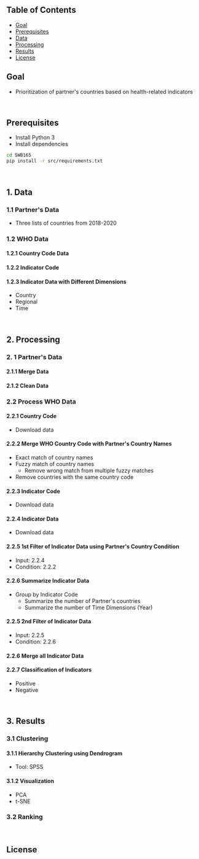 ## Table of Contents
- [Goal](#blog)
- [Prerequisites](#prerequisites)
- [Data](#data)
- [Processing](#Processing)
- [Results](#results)
- [License](#license)


## Goal
 * Prioritization of partner's countries based on health-related indicators
 

<br>

## Prerequisites
 * Install Python 3
 * Install dependencies 

```bash 
cd SWB165
pip install -r src/requirements.txt 
```
<br>

## 1. Data 
### 1.1 Partner's Data 
 * Three lists of countries from 2018-2020

### 1.2 WHO Data
#### 1.2.1 Country Code Data 
#### 1.2.2 Indicator Code
#### 1.2.3 Indicator Data with Different Dimensions 
 * Country
 * Regional 
 * Time 

<br>

## 2. Processing
### 2. 1 Partner's Data 
#### 2.1.1 Merge Data 
#### 2.1.2 Clean Data 


### 2.2 Process WHO Data
#### 2.2.1 Country Code
 * Download data

#### 2.2.2 Merge WHO Country Code with Partner's Country Names
   * Exact match of country names
   * Fuzzy match of country names 
     * Remove wrong match from multiple fuzzy matches
   * Remove countries with the same country code

#### 2.2.3 Indicator Code 
 * Download data

#### 2.2.4 Indicator Data 
 * Download data
 
#### 2.2.5 1st Filter of Indicator Data using Partner's Country Condition 
 * Input: 2.2.4 
 * Condition: 2.2.2  

#### 2.2.6  Summarize Indicator Data 
 * Group by Indicator Code
   * Summarize the number of Partner's countries 
   * Summarize the number of Time Dimensions (Year)

#### 2.2.5 2nd Filter of Indicator Data 
 * Input: 2.2.5 
 * Condition: 2.2.6 

#### 2.2.6 Merge all Indicator Data  

#### 2.2.7 Classification of Indicators
 * Positive
 * Negative 

<br>

## 3. Results

### 3.1 Clustering
#### 3.1.1 Hierarchy Clustering using Dendrogram
  * Tool: SPSS 

#### 3.1.2 Visualization 
 * PCA
 * t-SNE  

### 3.2 Ranking 
 




<br>


## License 

